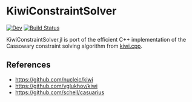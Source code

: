 # KiwiConstraintSolver

[![Dev](https://img.shields.io/badge/docs-dev-blue.svg)](https://kdheepak.github.io/KiwiConstraintSolver.jl/dev/)
[![Build Status](https://github.com/kdheepak/KiwiConstraintSolver.jl/actions/workflows/CI.yml/badge.svg?branch=main)](https://github.com/kdheepak/KiwiConstraintSolver.jl/actions/workflows/CI.yml?query=branch%3Amain)

KiwiConstraintSolver.jl is port of the efficient C++ implementation of the Cassowary constraint solving algorithm from [kiwi.cpp](https://github.com/nucleic/kiwi).

## References

- https://github.com/nucleic/kiwi
- https://github.com/yglukhov/kiwi
- https://github.com/schell/casuarius
